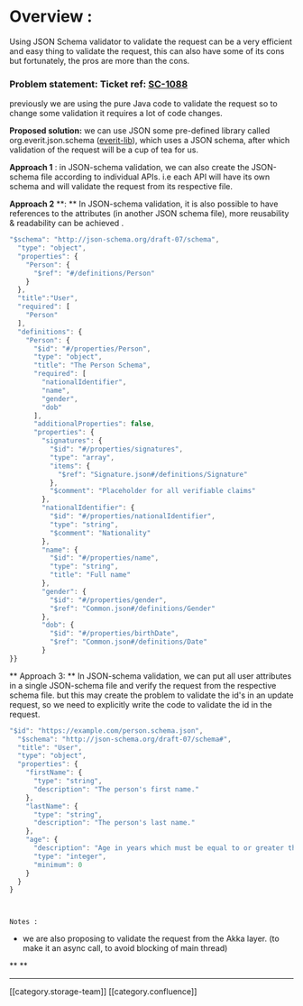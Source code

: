 # Overview :

Using JSON Schema validator to validate the request can be a very efficient and easy thing to validate the request, this can also have some of its cons but fortunately, the pros are more than the cons.

### **Problem statement:** Ticket ref: [SC-1088](https://project-sunbird.atlassian.net/browse/SC-1088)

previously we are using the pure Java code to validate the request so to change some validation it requires a lot of code changes.

**Proposed solution:** we can use  JSON  some pre-defined library called org.everit.json.schema ([everit-lib](https://github.com/everit-org/json-schema)), which uses a JSON schema, after which validation of the request will be a cup of tea for us.

**Approach 1** : in JSON-schema validation, we can also create the JSON-schema file according to individual APIs.  i.e each API will have its own schema and will validate the request from its respective file.

**Approach 2** \*\*: \*\*  In JSON-schema validation,  it is also possible to have references to the attributes (in another JSON schema file), more reusability & readability can be achieved .

```js
"$schema": "http://json-schema.org/draft-07/schema",
  "type": "object",
  "properties": {
    "Person": {
      "$ref": "#/definitions/Person"
    }
  },
  "title":"User",
  "required": [
    "Person"
  ],
  "definitions": {
    "Person": {
      "$id": "#/properties/Person",
      "type": "object",
      "title": "The Person Schema",
      "required": [
        "nationalIdentifier",
        "name",
        "gender",
        "dob"
      ],
      "additionalProperties": false,
      "properties": {
        "signatures": {
          "$id": "#/properties/signatures",
          "type": "array",
          "items": {
            "$ref": "Signature.json#/definitions/Signature"             //given refrences to another json-schema file.
          },
          "$comment": "Placeholder for all verifiable claims"
        },
        "nationalIdentifier": {
          "$id": "#/properties/nationalIdentifier",
          "type": "string",
          "$comment": "Nationality"
        },
        "name": {
          "$id": "#/properties/name",
          "type": "string",
          "title": "Full name"
        },
        "gender": {
          "$id": "#/properties/gender",
          "$ref": "Common.json#/definitions/Gender"
        },
        "dob": {
          "$id": "#/properties/birthDate",
          "$ref": "Common.json#/definitions/Date"
        }
}}
```

\*\* Approach 3: \*\*  In JSON-schema validation, we can put all user attributes in a single JSON-schema file and verify the request from the respective schema file. but this may create the problem to validate the id's in an update request, so we need to explicitly write the code to validate the id in the request.

```js
"$id": "https://example.com/person.schema.json",
  "$schema": "http://json-schema.org/draft-07/schema#",
  "title": "User",
  "type": "object",
  "properties": {
    "firstName": {
      "type": "string",
      "description": "The person's first name."
    },
    "lastName": {
      "type": "string",
      "description": "The person's last name."
    },
    "age": {
      "description": "Age in years which must be equal to or greater than zero.",
      "type": "integer",
      "minimum": 0
    }
  }
} 
```

```


Notes : 
```

* we are also proposing to validate the request from the Akka layer. (to make it an async call, to  avoid blocking of main thread)

\*\* \*\*

***

\[\[category.storage-team]] \[\[category.confluence]]
